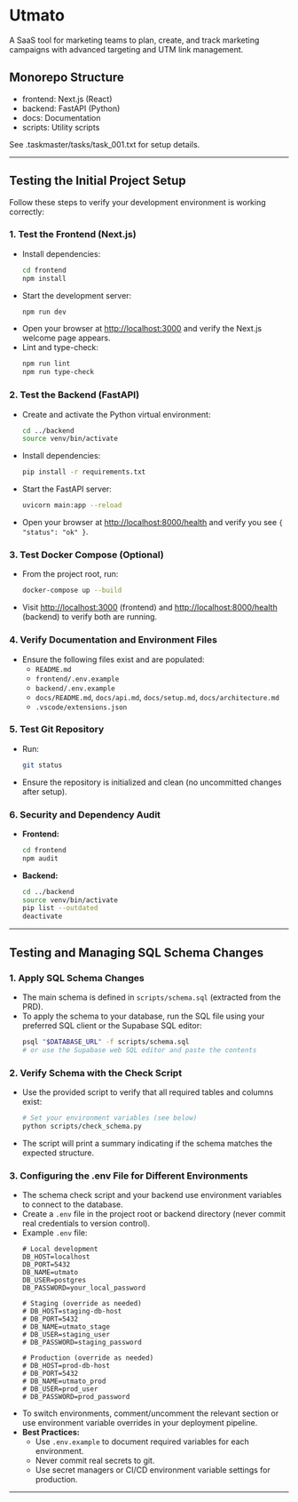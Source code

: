 # Utmato

A SaaS tool for marketing teams to plan, create, and track marketing campaigns with advanced targeting and UTM link management.

## Monorepo Structure
- frontend: Next.js (React)
- backend: FastAPI (Python)
- docs: Documentation
- scripts: Utility scripts

See .taskmaster/tasks/task_001.txt for setup details. 

---

## Testing the Initial Project Setup

Follow these steps to verify your development environment is working correctly:

### 1. Test the Frontend (Next.js)
- Install dependencies:
  ```sh
  cd frontend
  npm install
  ```
- Start the development server:
  ```sh
  npm run dev
  ```
- Open your browser at [http://localhost:3000](http://localhost:3000) and verify the Next.js welcome page appears.
- Lint and type-check:
  ```sh
  npm run lint
  npm run type-check
  ```

### 2. Test the Backend (FastAPI)
- Create and activate the Python virtual environment:
  ```sh
  cd ../backend
  source venv/bin/activate
  ```
- Install dependencies:
  ```sh
  pip install -r requirements.txt
  ```
- Start the FastAPI server:
  ```sh
  uvicorn main:app --reload
  ```
- Open your browser at [http://localhost:8000/health](http://localhost:8000/health) and verify you see `{ "status": "ok" }`.

### 3. Test Docker Compose (Optional)
- From the project root, run:
  ```sh
  docker-compose up --build
  ```
- Visit [http://localhost:3000](http://localhost:3000) (frontend) and [http://localhost:8000/health](http://localhost:8000/health) (backend) to verify both are running.

### 4. Verify Documentation and Environment Files
- Ensure the following files exist and are populated:
  - `README.md`
  - `frontend/.env.example`
  - `backend/.env.example`
  - `docs/README.md`, `docs/api.md`, `docs/setup.md`, `docs/architecture.md`
  - `.vscode/extensions.json`

### 5. Test Git Repository
- Run:
  ```sh
  git status
  ```
- Ensure the repository is initialized and clean (no uncommitted changes after setup).

### 6. Security and Dependency Audit
- **Frontend:**
  ```sh
  cd frontend
  npm audit
  ```
- **Backend:**
  ```sh
  cd ../backend
  source venv/bin/activate
  pip list --outdated
  deactivate
  ``` 

---

## Testing and Managing SQL Schema Changes

### 1. Apply SQL Schema Changes
- The main schema is defined in `scripts/schema.sql` (extracted from the PRD).
- To apply the schema to your database, run the SQL file using your preferred SQL client or the Supabase SQL editor:
  ```sh
  psql "$DATABASE_URL" -f scripts/schema.sql
  # or use the Supabase web SQL editor and paste the contents
  ```

### 2. Verify Schema with the Check Script
- Use the provided script to verify that all required tables and columns exist:
  ```sh
  # Set your environment variables (see below)
  python scripts/check_schema.py
  ```
- The script will print a summary indicating if the schema matches the expected structure.

### 3. Configuring the .env File for Different Environments
- The schema check script and your backend use environment variables to connect to the database.
- Create a `.env` file in the project root or backend directory (never commit real credentials to version control).
- Example `.env` file:
  ```env
  # Local development
  DB_HOST=localhost
  DB_PORT=5432
  DB_NAME=utmato
  DB_USER=postgres
  DB_PASSWORD=your_local_password

  # Staging (override as needed)
  # DB_HOST=staging-db-host
  # DB_PORT=5432
  # DB_NAME=utmato_stage
  # DB_USER=staging_user
  # DB_PASSWORD=staging_password

  # Production (override as needed)
  # DB_HOST=prod-db-host
  # DB_PORT=5432
  # DB_NAME=utmato_prod
  # DB_USER=prod_user
  # DB_PASSWORD=prod_password
  ```
- To switch environments, comment/uncomment the relevant section or use environment variable overrides in your deployment pipeline.
- **Best Practices:**
  - Use `.env.example` to document required variables for each environment.
  - Never commit real secrets to git.
  - Use secret managers or CI/CD environment variable settings for production.

--- 